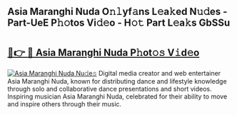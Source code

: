 ## Asia Maranghi Nuda O𝚗𝚕yf𝚊ns L𝚎a𝚔ed N𝚞𝚍es - Part-UeE P𝚑𝚘tos Vi𝚍𝚎o - H𝚘𝚝 Part L𝚎a𝚔s GbSSu

# <h2><a href="http://kfcw0d.oniu.top/?m=Asia+Maranghi+Nuda">🔗👉 🔴 Asia Maranghi Nuda P𝚑ot𝚘𝚜 V𝚒d𝚎o</a></h2>

[![Asia Maranghi Nuda Nu𝚍e𝚜](https://i.imgur.com/0qMVB7G.gif)](http://kfcw0d.oniu.top/?m=Asia+Maranghi+Nuda)
Digital media creator and web entertainer Asia Maranghi Nuda, known for distributing dance and lifestyle knowledge through solo and collaborative dance presentations and short videos. Inspiring musician Asia Maranghi Nuda, celebrated for their ability to move and inspire others through their music.  
